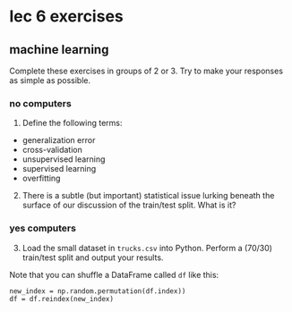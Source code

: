 <!-- author: Jason Dolatshahi -->

# lec 6 exercises
## machine learning

Complete these exercises in groups of 2 or 3. Try to make your responses as
simple as possible.

### no computers

1) Define the following terms:
- generalization error
- cross-validation
- unsupervised learning
- supervised learning
- overfitting

2) There is a subtle (but important) statistical issue lurking beneath the
surface of our discussion of the train/test split. What is it?

### yes computers

3) Load the small dataset in `trucks.csv` into Python. Perform a (70/30) train/test
split and output your results.

Note that you can shuffle a DataFrame called `df` like this:  

    new_index = np.random.permutation(df.index))   
    df = df.reindex(new_index)
